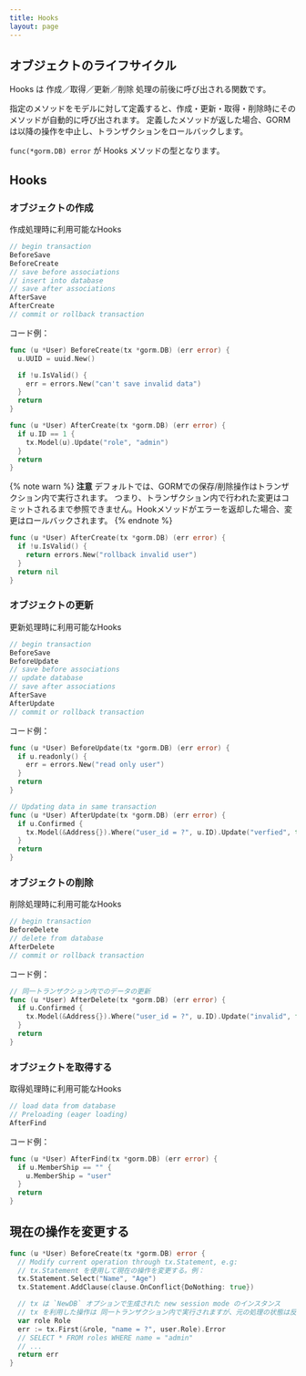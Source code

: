 ```yaml
---
title: Hooks
layout: page
---
```


## オブジェクトのライフサイクル

Hooks は 作成／取得／更新／削除 処理の前後に呼び出される関数です。

指定のメソッドをモデルに対して定義すると、作成・更新・取得・削除時にそのメソッドが自動的に呼び出されます。 定義したメソッドが返した場合、GORMは以降の操作を中止し、トランザクションをロールバックします。

`func(*gorm.DB) error` が Hooks メソッドの型となります。

## Hooks

### オブジェクトの作成

作成処理時に利用可能なHooks

```go
// begin transaction
BeforeSave
BeforeCreate
// save before associations
// insert into database
// save after associations
AfterSave
AfterCreate
// commit or rollback transaction
```

コード例：

```go
func (u *User) BeforeCreate(tx *gorm.DB) (err error) {
  u.UUID = uuid.New()

  if !u.IsValid() {
    err = errors.New("can't save invalid data")
  }
  return
}

func (u *User) AfterCreate(tx *gorm.DB) (err error) {
  if u.ID == 1 {
    tx.Model(u).Update("role", "admin")
  }
  return
}
```

{% note warn %}
**注意** デフォルトでは、GORMでの保存/削除操作はトランザクション内で実行されます。 つまり、トランザクション内で行われた変更はコミットされるまで参照できません。Hookメソッドがエラーを返却した場合、変更はロールバックされます。
{% endnote %}

```go
func (u *User) AfterCreate(tx *gorm.DB) (err error) {
  if !u.IsValid() {
    return errors.New("rollback invalid user")
  }
  return nil
}
```

### オブジェクトの更新

更新処理時に利用可能なHooks

```go
// begin transaction
BeforeSave
BeforeUpdate
// save before associations
// update database
// save after associations
AfterSave
AfterUpdate
// commit or rollback transaction
```

コード例：

```go
func (u *User) BeforeUpdate(tx *gorm.DB) (err error) {
  if u.readonly() {
    err = errors.New("read only user")
  }
  return
}

// Updating data in same transaction
func (u *User) AfterUpdate(tx *gorm.DB) (err error) {
  if u.Confirmed {
    tx.Model(&Address{}).Where("user_id = ?", u.ID).Update("verfied", true)
  }
  return
}
```

### オブジェクトの削除

削除処理時に利用可能なHooks

```go
// begin transaction
BeforeDelete
// delete from database
AfterDelete
// commit or rollback transaction
```

コード例：

```go
// 同一トランザクション内でのデータの更新
func (u *User) AfterDelete(tx *gorm.DB) (err error) {
  if u.Confirmed {
    tx.Model(&Address{}).Where("user_id = ?", u.ID).Update("invalid", false)
  }
  return
}
```

### オブジェクトを取得する

取得処理時に利用可能なHooks

```go
// load data from database
// Preloading (eager loading)
AfterFind
```

コード例：

```go
func (u *User) AfterFind(tx *gorm.DB) (err error) {
  if u.MemberShip == "" {
    u.MemberShip = "user"
  }
  return
}
```

## 現在の操作を変更する

```go
func (u *User) BeforeCreate(tx *gorm.DB) error {
  // Modify current operation through tx.Statement, e.g:
  // tx.Statement を使用して現在の操作を変更する。例：
  tx.Statement.Select("Name", "Age")
  tx.Statement.AddClause(clause.OnConflict{DoNothing: true})

  // tx は `NewDB` オプションで生成された new session mode のインスタンス
  // tx を利用した操作は 同一トランザクション内で実行されますが、元の処理の状態は反映されません
  var role Role
  err := tx.First(&role, "name = ?", user.Role).Error
  // SELECT * FROM roles WHERE name = "admin"
  // ...
  return err
}
```
